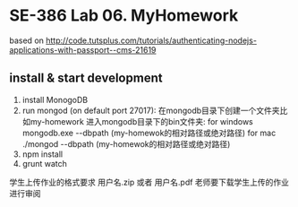 # SE-386 Lab 06. MyHomework    

based on http://code.tutsplus.com/tutorials/authenticating-nodejs-applications-with-passport--cms-21619

## install & start development
1. install MonogoDB
2. run mongod (on default port 27017):
	在mongodb目录下创建一个文件夹比如my-homework
	进入mongodb目录下的bin文件夹:
	for windows mongodb.exe --dbpath (my-homewok的相对路径或绝对路径)
	for mac	./mongod --dbpath (my-homewok的相对路径或绝对路径)
3. npm install
4. grunt watch


学生上传作业的格式要求  用户名.zip 或者 用户名.pdf
老师要下载学生上传的作业进行审阅
